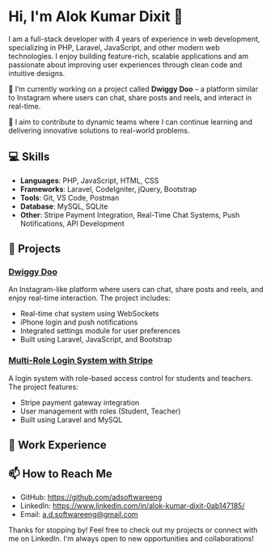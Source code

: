 # Hi, I'm Alok Kumar Dixit 👋

I am a full-stack developer with 4 years of experience in web development, specializing in PHP, Laravel, JavaScript, and other modern web technologies. I enjoy building feature-rich, scalable applications and am passionate about improving user experiences through clean code and intuitive designs.

🔭 I’m currently working on a project called **Dwiggy Doo** – a platform similar to Instagram where users can chat, share posts and reels, and interact in real-time.

🚀 I aim to contribute to dynamic teams where I can continue learning and delivering innovative solutions to real-world problems.

## 💻 Skills

- **Languages**: PHP, JavaScript, HTML, CSS
- **Frameworks**: Laravel, CodeIgniter, jQuery, Bootstrap
- **Tools**: Git, VS Code, Postman
- **Database**: MySQL, SQLite
- **Other**: Stripe Payment Integration, Real-Time Chat Systems, Push Notifications, API Development

## 🚀 Projects

### [Dwiggy Doo](https://github.com/adsoftwareeng/dwiggydoo)
An Instagram-like platform where users can chat, share posts and reels, and enjoy real-time interaction. The project includes:
- Real-time chat system using WebSockets
- iPhone login and push notifications
- Integrated settings module for user preferences
- Built using Laravel, JavaScript, and Bootstrap

### [Multi-Role Login System with Stripe](https://github.com/adsoftwareeng/multi-role-login-stripe)
A login system with role-based access control for students and teachers. The project features:
- Stripe payment gateway integration
- User management with roles (Student, Teacher)
- Built using Laravel and MySQL


## 💼 Work Experience


## 📫 How to Reach Me

- GitHub: https://github.com/adsoftwareeng
- LinkedIn: https://www.linkedin.com/in/alok-kumar-dixit-0ab147185/
- Email: a.d.softwareeng@gmail.com

Thanks for stopping by! Feel free to check out my projects or connect with me on LinkedIn. I'm always open to new opportunities and collaborations!
